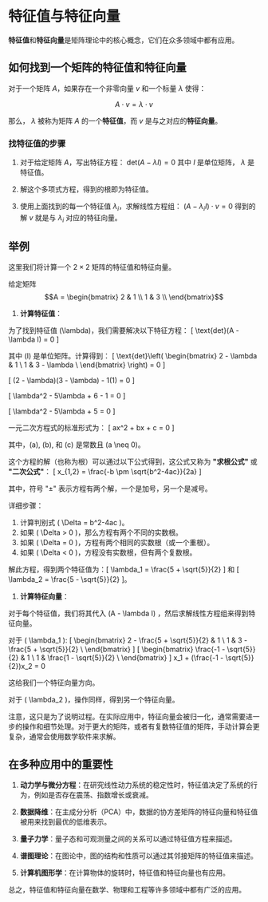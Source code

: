 # 特征值与特征向量

**特征值**和**特征向量**是矩阵理论中的核心概念，它们在众多领域中都有应用。

## 如何找到一个矩阵的特征值和特征向量

对于一个矩阵 $A$，如果存在一个非零向量 $v$ 和一个标量 $\lambda$ 使得：

```math
A \cdot v = \lambda \cdot v
```

那么， $\lambda$ 被称为矩阵 $A$ 的一个**特征值**，而 $v$ 是与之对应的**特征向量**。

### 找特征值的步骤

1. 对于给定矩阵 $A$，写出特征方程： $\text{det}(A - \lambda I) = 0$ 其中 $I$ 是单位矩阵， $\lambda$ 是特征值。

2. 解这个多项式方程，得到的根即为特征值。

3. 使用上面找到的每一个特征值 $\lambda_i$，求解线性方程组： $(A - \lambda_i I) \cdot v = 0$ 得到的解 $v$ 就是与 $\lambda_i$ 对应的特征向量。

## 举例

这里我们将计算一个 $2 \times 2$ 矩阵的特征值和特征向量。

给定矩阵
$$A = \begin{bmatrix} 2 & 1 \\ 1 & 3 \\ \end{bmatrix}$$

1. **计算特征值**：

为了找到特征值 \(\lambda\)，我们需要解决以下特征方程：
\[ \text{det}(A - \lambda I) = 0 \]

其中 \(I\) 是单位矩阵。计算得到：
\[ \text{det}\left( \begin{bmatrix}
2 - \lambda & 1 \\
1 & 3 - \lambda \\
\end{bmatrix} \right) = 0 \]

\[ (2 - \lambda)(3 - \lambda) - 1(1) = 0 \]

\[ \lambda^2 - 5\lambda + 6 - 1 = 0 \]

\[ \lambda^2 - 5\lambda + 5 = 0 \]

一元二次方程式的标准形式为：
\[ ax^2 + bx + c = 0 \]

其中，\(a\), \(b\), 和 \(c\) 是常数且 \(a \neq 0\)。

这个方程的解（也称为根）可以通过以下公式得到，这公式又称为 **"求根公式"** 或 **"二次公式"**：
\[ x_{1,2} = \frac{-b \pm \sqrt{b^2-4ac}}{2a} \]

其中，符号 "±" 表示方程有两个解，一个是加号，另一个是减号。

详细步骤：
1. 计算判别式 \( \Delta = b^2-4ac \)。
2. 如果 \( \Delta > 0 \)，那么方程有两个不同的实数根。
3. 如果 \( \Delta = 0 \)，方程有两个相同的实数根（或一个重根）。
4. 如果 \( \Delta < 0 \)，方程没有实数根，但有两个复数根。

解此方程，得到两个特征值为：\[ \lambda_1 = \frac{5 + \sqrt{5}}{2} \] 和 \[ \lambda_2 = \frac{5 - \sqrt{5}}{2} \]。

1. **计算特征向量**：

对于每个特征值，我们将其代入 \(A - \lambda I\) ，然后求解线性方程组来得到特征向量。

对于 \( \lambda_1 \):
\[ \begin{bmatrix}
2 - \frac{5 + \sqrt{5}}{2} & 1 \\
1 & 3 - \frac{5 + \sqrt{5}}{2} \\
\end{bmatrix} \]
\[ \begin{bmatrix}
\frac{-1 - \sqrt{5}}{2} & 1 \\
1 & \frac{1 - \sqrt{5}}{2} \\
\end{bmatrix} \]
x_1 + (\frac{-1 - \sqrt{5}}{2})x_2 = 0

这给我们一个特征向量方向。

对于 \( \lambda_2 \)，操作同样，得到另一个特征向量。

注意，这只是为了说明过程。在实际应用中，特征向量会被归一化，通常需要进一步的操作和细节处理。对于更大的矩阵，或者有复数特征值的矩阵，手动计算会更复杂，通常会使用数学软件来求解。

## 在多种应用中的重要性

1. **动力学与微分方程**：在研究线性动力系统的稳定性时，特征值决定了系统的行为，例如是否存在震荡、指数增长或衰减。

2. **数据降维**：在主成分分析（PCA）中，数据的协方差矩阵的特征向量和特征值被用来找到最优的低维表示。

3. **量子力学**：量子态和可观测量之间的关系可以通过特征值方程来描述。

4. **谱图理论**：在图论中，图的结构和性质可以通过其邻接矩阵的特征值来描述。

5. **计算机图形学**：在计算物体的旋转时，特征值和特征向量也有应用。

总之，特征值和特征向量在数学、物理和工程等许多领域中都有广泛的应用。
